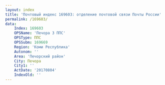 ```yaml
---
layout: index
title: 'Почтовый индекс 169603: отделение почтовой связи Почты России'
permalink: /169603/
data:
    Index: 169603
    OPSName: 'Печора 3 ППС'
    OPSType: ППС
    OPSSubm: 169669
    Region: 'Коми Республика'
    Autonom: ''
    Area: 'Печорский район'
    City: Печора
    City1: ''
    ActDate: '20170804'
    IndexOld: ''
---
```

